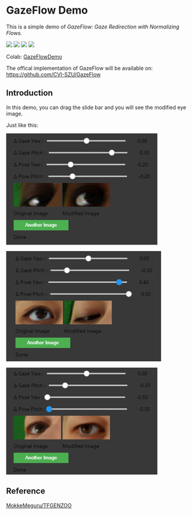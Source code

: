 # GazeFlow Demo
This is a simple demo of *GazeFlow: Gaze Redirection with Normalizing Flows.*

![](https://demo-1251505139.cos.ap-beijing-1.myqcloud.com/images/1_s.gif)
![](https://demo-1251505139.cos.ap-beijing-1.myqcloud.com/images/2_s.gif)
![](https://demo-1251505139.cos.ap-beijing-1.myqcloud.com/images/3_s.gif)
![](https://demo-1251505139.cos.ap-beijing-1.myqcloud.com/images/4_s.gif)

Colab:  [GazeFlowDemo](https://colab.research.google.com/drive/1TALhnvy6CuyzpC29mS8CShZH3mpV8AAG?usp=sharing)

The offical implementation of GazeFlow will be available on: https://github.com/CVI-SZU/GazeFlow

## Introduction

In this demo, you can drag the slide bar and you will see the modified eye image.

Just like this:

![img](imgs/img_3.png)

![img](imgs/img_4.png)

![img](imgs/img_5.png)


## Reference

[MokkeMeguru/TFGENZOO](https://github.com/MokkeMeguru/TFGENZOO)
